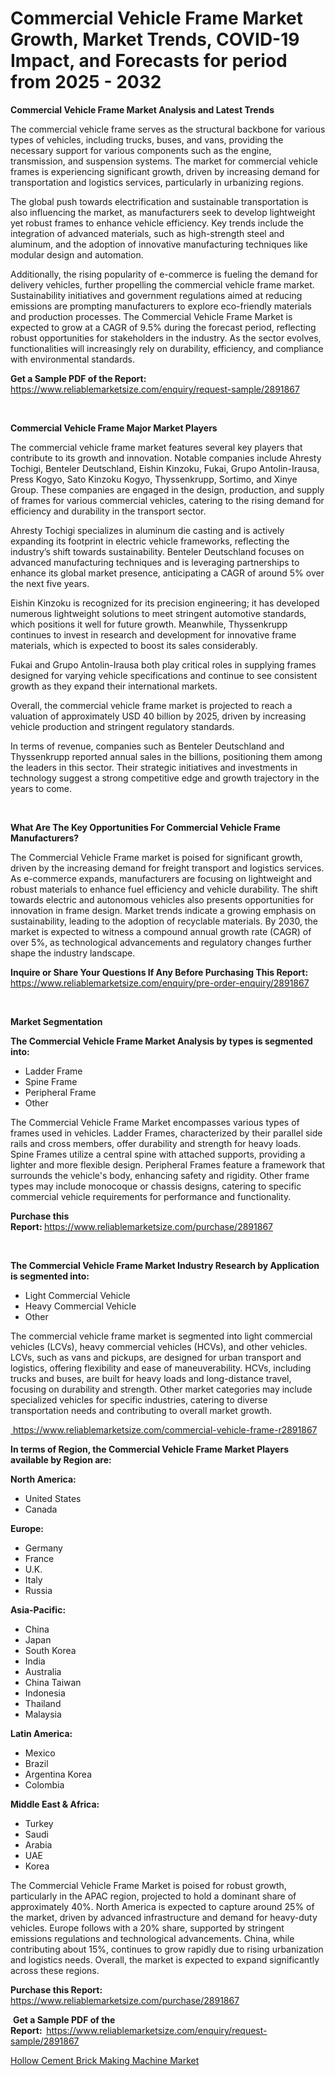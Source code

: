 <p><h1>Commercial Vehicle Frame Market Growth, Market Trends, COVID-19 Impact, and Forecasts for period from 2025 - 2032</h1></p><p><strong>Commercial Vehicle Frame Market Analysis and Latest Trends</strong></p>
<p><p>The commercial vehicle frame serves as the structural backbone for various types of vehicles, including trucks, buses, and vans, providing the necessary support for various components such as the engine, transmission, and suspension systems. The market for commercial vehicle frames is experiencing significant growth, driven by increasing demand for transportation and logistics services, particularly in urbanizing regions. </p><p>The global push towards electrification and sustainable transportation is also influencing the market, as manufacturers seek to develop lightweight yet robust frames to enhance vehicle efficiency. Key trends include the integration of advanced materials, such as high-strength steel and aluminum, and the adoption of innovative manufacturing techniques like modular design and automation. </p><p>Additionally, the rising popularity of e-commerce is fueling the demand for delivery vehicles, further propelling the commercial vehicle frame market. Sustainability initiatives and government regulations aimed at reducing emissions are prompting manufacturers to explore eco-friendly materials and production processes. The Commercial Vehicle Frame Market is expected to grow at a CAGR of 9.5% during the forecast period, reflecting robust opportunities for stakeholders in the industry. As the sector evolves, functionalities will increasingly rely on durability, efficiency, and compliance with environmental standards.</p></p>
<p><strong>Get a Sample PDF of the Report:&nbsp;</strong> <a href="https://www.reliablemarketsize.com/enquiry/request-sample/2891867?utm_campaign=2115&utm_medium=2&utm_source=Github&utm_content=ia&utm_term=14032025&utm_id=commercial-vehicle-frame">https://www.reliablemarketsize.com/enquiry/request-sample/2891867</a></p>
<p>&nbsp;</p>
<p><strong>Commercial Vehicle Frame Major Market Players</strong></p>
<p><p>The commercial vehicle frame market features several key players that contribute to its growth and innovation. Notable companies include Ahresty Tochigi, Benteler Deutschland, Eishin Kinzoku, Fukai, Grupo Antolin-Irausa, Press Kogyo, Sato Kinzoku Kogyo, Thyssenkrupp, Sortimo, and Xinye Group. These companies are engaged in the design, production, and supply of frames for various commercial vehicles, catering to the rising demand for efficiency and durability in the transport sector.</p><p>Ahresty Tochigi specializes in aluminum die casting and is actively expanding its footprint in electric vehicle frameworks, reflecting the industry’s shift towards sustainability. Benteler Deutschland focuses on advanced manufacturing techniques and is leveraging partnerships to enhance its global market presence, anticipating a CAGR of around 5% over the next five years. </p><p>Eishin Kinzoku is recognized for its precision engineering; it has developed numerous lightweight solutions to meet stringent automotive standards, which positions it well for future growth. Meanwhile, Thyssenkrupp continues to invest in research and development for innovative frame materials, which is expected to boost its sales considerably.</p><p>Fukai and Grupo Antolin-Irausa both play critical roles in supplying frames designed for varying vehicle specifications and continue to see consistent growth as they expand their international markets. </p><p>Overall, the commercial vehicle frame market is projected to reach a valuation of approximately USD 40 billion by 2025, driven by increasing vehicle production and stringent regulatory standards.</p><p>In terms of revenue, companies such as Benteler Deutschland and Thyssenkrupp reported annual sales in the billions, positioning them among the leaders in this sector. Their strategic initiatives and investments in technology suggest a strong competitive edge and growth trajectory in the years to come.</p></p>
<p>&nbsp;</p>
<p><strong>What Are The Key Opportunities For Commercial Vehicle Frame Manufacturers?</strong></p>
<p><p>The Commercial Vehicle Frame market is poised for significant growth, driven by the increasing demand for freight transport and logistics services. As e-commerce expands, manufacturers are focusing on lightweight and robust materials to enhance fuel efficiency and vehicle durability. The shift towards electric and autonomous vehicles also presents opportunities for innovation in frame design. Market trends indicate a growing emphasis on sustainability, leading to the adoption of recyclable materials. By 2030, the market is expected to witness a compound annual growth rate (CAGR) of over 5%, as technological advancements and regulatory changes further shape the industry landscape.</p></p>
<p><strong>Inquire or Share Your Questions If Any Before Purchasing This Report:</strong> <a href="https://www.reliablemarketsize.com/enquiry/pre-order-enquiry/2891867?utm_campaign=2115&utm_medium=2&utm_source=Github&utm_content=ia&utm_term=14032025&utm_id=commercial-vehicle-frame">https://www.reliablemarketsize.com/enquiry/pre-order-enquiry/2891867</a></p>
<p>&nbsp;</p>
<p><strong>Market Segmentation</strong></p>
<p><strong>The Commercial Vehicle Frame Market Analysis by types is segmented into:</strong></p>
<p><ul><li>Ladder Frame</li><li>Spine Frame</li><li>Peripheral Frame</li><li>Other</li></ul></p>
<p><p>The Commercial Vehicle Frame Market encompasses various types of frames used in vehicles. Ladder Frames, characterized by their parallel side rails and cross members, offer durability and strength for heavy loads. Spine Frames utilize a central spine with attached supports, providing a lighter and more flexible design. Peripheral Frames feature a framework that surrounds the vehicle's body, enhancing safety and rigidity. Other frame types may include monocoque or chassis designs, catering to specific commercial vehicle requirements for performance and functionality.</p></p>
<p><strong>Purchase this Report:&nbsp;</strong><a href="https://www.reliablemarketsize.com/purchase/2891867?utm_campaign=2115&utm_medium=2&utm_source=Github&utm_content=ia&utm_term=14032025&utm_id=commercial-vehicle-frame">https://www.reliablemarketsize.com/purchase/2891867</a></p>
<p>&nbsp;</p>
<p><strong>The Commercial Vehicle Frame Market Industry Research by Application is segmented into:</strong></p>
<p><ul><li>Light Commercial Vehicle</li><li>Heavy Commercial Vehicle</li><li>Other</li></ul></p>
<p><p>The commercial vehicle frame market is segmented into light commercial vehicles (LCVs), heavy commercial vehicles (HCVs), and other vehicles. LCVs, such as vans and pickups, are designed for urban transport and logistics, offering flexibility and ease of maneuverability. HCVs, including trucks and buses, are built for heavy loads and long-distance travel, focusing on durability and strength. Other market categories may include specialized vehicles for specific industries, catering to diverse transportation needs and contributing to overall market growth.</p></p>
<p><a href="https://www.reliablemarketsize.com/commercial-vehicle-frame-r2891867?utm_campaign=2115&utm_medium=2&utm_source=Github&utm_content=ia&utm_term=14032025&utm_id=commercial-vehicle-frame">&nbsp;https://www.reliablemarketsize.com/commercial-vehicle-frame-r2891867</a></p>
<p><strong>In terms of Region, the Commercial Vehicle Frame Market Players available by Region are:</strong></p>
<p>
    <p> <strong> North America: </strong>
        <ul>
            <li>United States</li>
            <li>Canada</li>
        </ul>
        </p> 
    <p> <strong> Europe: </strong>
        <ul>
            <li>Germany</li>
            <li>France</li>
            <li>U.K.</li>
            <li>Italy</li>
            <li>Russia</li>
        </ul>
        </p> 
    <p> <strong> Asia-Pacific: </strong>
        <ul>
            <li>China</li>
            <li>Japan</li>
            <li>South Korea</li>
            <li>India</li>
            <li>Australia</li>
            <li>China Taiwan</li>
            <li>Indonesia</li>
            <li>Thailand</li>
            <li>Malaysia</li>
        </ul>
        </p> 
    <p> <strong> Latin America: </strong>
        <ul>
            <li>Mexico</li>
            <li>Brazil</li>
            <li>Argentina Korea</li>
            <li>Colombia</li>
        </ul>
        </p> 
    <p> <strong> Middle East & Africa: </strong>
        <ul>
            <li>Turkey</li>
            <li>Saudi</li>
            <li>Arabia</li>
            <li>UAE</li>
            <li>Korea</li>
        </ul>
    </p>
    </p>
<p><p>The Commercial Vehicle Frame Market is poised for robust growth, particularly in the APAC region, projected to hold a dominant share of approximately 40%. North America is expected to capture around 25% of the market, driven by advanced infrastructure and demand for heavy-duty vehicles. Europe follows with a 20% share, supported by stringent emissions regulations and technological advancements. China, while contributing about 15%, continues to grow rapidly due to rising urbanization and logistics needs. Overall, the market is expected to expand significantly across these regions.</p></p>
<p><strong>Purchase this Report: </strong><a href="https://www.reliablemarketsize.com/purchase/2891867?utm_campaign=2115&utm_medium=2&utm_source=Github&utm_content=ia&utm_term=14032025&utm_id=commercial-vehicle-frame">https://www.reliablemarketsize.com/purchase/2891867</a></p>
<p>&nbsp;<strong>Get a Sample PDF of the Report:&nbsp;&nbsp;</strong><a href="https://www.reliablemarketsize.com/enquiry/request-sample/2891867?utm_campaign=2115&utm_medium=2&utm_source=Github&utm_content=ia&utm_term=14032025&utm_id=commercial-vehicle-frame">https://www.reliablemarketsize.com/enquiry/request-sample/2891867</a></p>
<p><strong></strong></p>
<p><p><a href="https://github.com/sofayahoo2023/Market-Research-Report-List-7/blob/main/hollow-cement-brick-making-machine-market.md?utm_campaign=2115&utm_medium=2&utm_source=Github&utm_content=ia&utm_term=14032025&utm_id=commercial-vehicle-frame">Hollow Cement Brick Making Machine Market</a></p></p>